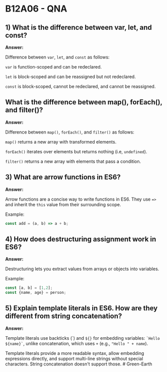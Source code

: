 # B12A06 - QNA

## 1) What is the difference between var, let, and const?

**Answer:**

Difference between `var`, `let`, and `const` as follows:

`var` is function-scoped and can be redeclared.

`let` is block-scoped and can be reassigned but not redeclared.

`const` is block-scoped, cannot be redeclared, and cannot be reassigned.

## What is the difference between map(), forEach(), and filter()?

**Answer:**

Difference between `map()`, `forEach()`, and `filter()` as follows:

`map()` returns a new array with transformed elements.

`forEach()` iterates over elements but returns nothing (i.e, `undefined`).

`filter()` returns a new array with elements that pass a condition.

## 3) What are arrow functions in ES6?

**Answer:**

Arrow functions are a concise way to write functions in ES6. They use `=>` and inherit the `this` value from their surrounding scope.

Example:
```js
const add = (a, b) => a + b;
```

## 4) How does destructuring assignment work in ES6?

**Answer:**

Destructuring lets you extract values from arrays or objects into variables.

Example:
```js
const [a, b] = [1,2];
const {name, age} = person;
```


## 5) Explain template literals in ES6. How are they different from string concatenation?

**Answer:**

Template literals use backticks (\`) and `${}` for embedding variables: ``` `Hello ${name}` ```, unlike concatenation, which uses `+` (e.g., `"Hello " + name`).

Template literals provide a more readable syntax, allow embedding expressions directly, and support multi-line strings without special characters. String concatenation doesn't support those.
#   G r e e n - E a r t h  
 